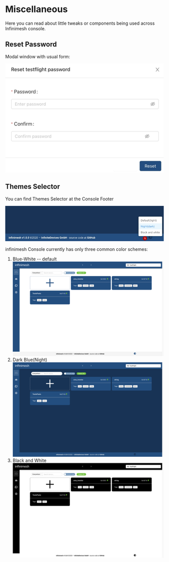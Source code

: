 # Miscellaneous

Here you can read about little tweaks or components being used across Infinimesh console.

## Reset Password

Modal window with usual form:

![Reset-Password](Images/miscellaneous/reset-password.jpg?raw=true)

## Themes Selector

You can find Themes Selector at the Console Footer

![Themes-Selector](Images/miscellaneous/themes-selector.jpg?raw=true)

infinimesh Console currently has only three common color schemes:

1. Blue-White -- default
    ![Default Theme](Images/miscellaneous/themes/default.png?raw=true)
2. Dark Blue(Night)
    ![night Theme](Images/miscellaneous/themes/night.png?raw=true)
3. Black and White
    ![Black and White Theme](Images/miscellaneous/themes/black-and-white.png?raw=true)